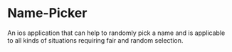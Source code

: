 # Name-Picker

An ios application that can help to randomly pick a name and is applicable to all kinds of situations requiring fair and random selection.
